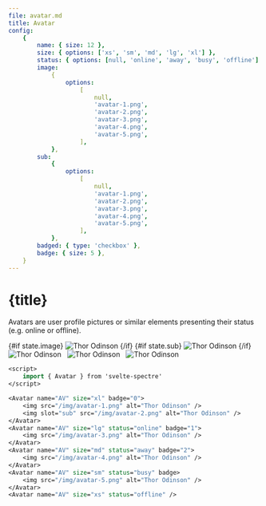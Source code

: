 ```yaml
---
file: avatar.md
title: Avatar
config:
    {
        name: { size: 12 },
        size: { options: ['xs', 'sm', 'md', 'lg', 'xl'] },
        status: { options: [null, 'online', 'away', 'busy', 'offline'] },
        image:
            {
                options:
                    [
                        null,
                        'avatar-1.png',
                        'avatar-2.png',
                        'avatar-3.png',
                        'avatar-4.png',
                        'avatar-5.png',
                    ],
            },
        sub:
            {
                options:
                    [
                        null,
                        'avatar-1.png',
                        'avatar-2.png',
                        'avatar-3.png',
                        'avatar-4.png',
                        'avatar-5.png',
                    ],
            },
        badged: { type: 'checkbox' },
        badge: { size: 5 },
    }
---
```


<script>
    import { base } from '$app/paths';
    import { Avatar, Divider } from '$lib'
    import Knobs from '../_knobs.svelte'

    let state = {
        size: 'xl',
        status: null,
        name: 'Albert Einstein',
        image: 'avatar-1.png',
        sub: 'avatar-2.png',
        badge: '0',
        badged: true
        }
</script>

# {title}

Avatars are user profile pictures or similar elements presenting their status
(e.g. online or offline).

<p>
    <Avatar
        name={state.name}
        status={state.status}
        size={state.size}
        badge={state.badged ? state.badge.length ? state.badge : true : false}>
        {#if state.image}
            <img src="{base}/img/{state.image}" alt="Thor Odinson" />
        {/if}
        <svelte:fragment slot="sub">
            {#if state.sub}
                <img src="{`${base}/img/${state.sub}`}" alt="Thor Odinson" />
            {/if}
        </svelte:fragment>
    </Avatar> &nbsp;
    <Avatar name="AV" status="online" size="lg" badge="1">
        <img src="{base}/img/avatar-3.png" alt="Thor Odinson" />
    </Avatar> &nbsp;
    <Avatar name="AV" status="away" size="md" badge="2">
        <img src="{base}/img/avatar-4.png" alt="Thor Odinson" />
    </Avatar> &nbsp;
    <Avatar name="AV" status="busy" size="sm" badge>
        <img src="{base}/img/avatar-5.png" alt="Thor Odinson" />
    </Avatar> &nbsp;
    <Avatar name="AV" status="offline" size="xs" /> &nbsp;
</p>

<p>
    <Knobs bind:state {config}/>
</p>

```sv
<script>
    import { Avatar } from 'svelte-spectre'
</script>

<Avatar name="AV" size="xl" badge="0">
    <img src="/img/avatar-1.png" alt="Thor Odinson" />
    <img slot="sub" src="/img/avatar-2.png" alt="Thor Odinson" />
</Avatar>
<Avatar name="AV" size="lg" status="online" badge="1">
    <img src="/img/avatar-3.png" alt="Thor Odinson" />
</Avatar>
<Avatar name="AV" size="md" status="away" badge="2">
    <img src="/img/avatar-4.png" alt="Thor Odinson" />
</Avatar>
<Avatar name="AV" size="sm" status="busy" badge>
    <img src="/img/avatar-5.png" alt="Thor Odinson" />
</Avatar>
<Avatar name="AV" size="xs" status="offline" />
```

